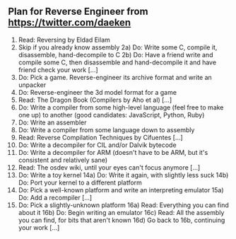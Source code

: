 ## Plan for Reverse Engineer from https://twitter.com/daeken

1) Read: Reversing by Eldad Eilam
2) Skip if you already know assembly
2a) Do: Write some C, compile it, disassemble, hand-decompile to C
2b) Do: Have a friend write and compile some C, then disassemble and hand-decompile it and have friend check your work [...]
3) Do: Pick a game.  Reverse-engineer its archive format and write an unpacker
4) Do: Reverse-engineer the 3d model format for a game
5) Read: The Dragon Book (Compilers by Aho et al) [...]
6) Do: Write a compiler from some high-level language (feel free to make one up) to another (good candidates: JavaScript, Python, Ruby)
7) Do: Write an assembler
8) Do: Write a compiler from some language down to assembly
9) Read: Reverse Compilation Techniques by Cifuentes [...]
10) Do: Write a decompiler for CIL and/or Dalvik bytecode
11) Do: Write a decompiler for ARM (doesn't have to be ARM, but it's consistent and relatively sane)
12) Read: The osdev wiki, until your eyes can't focus anymore [...]
13) Do: Write a toy kernel
14a) Do: Write it again, with slightly less suck
14b) Do: Port your kernel to a different platform
15) Do: Pick a well-known platform and write an interpreting emulator
15a) Do: Add a recompiler [...]
16) Do: Pick a slightly-unknown platform
16a) Read: Everything you can find about it
16b) Do: Begin writing an emulator
16c) Read: All the assembly you can find, for bits that aren't known
16d) Go back to 16b, continuing your work [...]